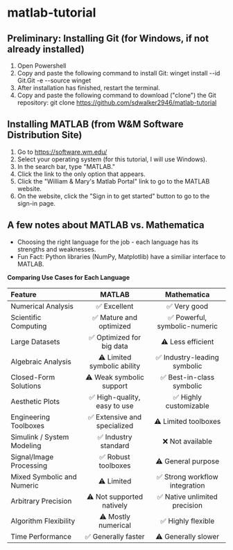 # matlab-tutorial

## Preliminary: Installing Git (for Windows, if not already installed)
1. Open Powershell
2. Copy and paste the following command to install Git: winget install --id Git.Git -e --source winget
3. After installation has finished, restart the terminal.
4. Copy and paste the following command to download ("clone") the Git repository: git clone https://github.com/sdwalker2946/matlab-tutorial

## Installing MATLAB (from W&M Software Distribution Site)
1. Go to https://software.wm.edu/
2. Select your operating system (for this tutorial, I will use Windows).
3. In the search bar, type "MATLAB."
4. Click the link to the only option that appears.
5. Click the "William & Mary's Matlab Portal" link to go to the MATLAB website.
6. On the website, click the "Sign in to get started" button to go to the sign-in page.

## A few notes about MATLAB vs. Mathematica
* Choosing the right language for the job - each language has its strengths and weaknesses.
* Fun Fact: Python libraries (NumPy, Matplotlib) have a similiar interface to MATLAB.

**Comparing Use Cases for Each Language**

| Feature                     | MATLAB                      | Mathematica                   |
|:----------------------------|:---------------------------:|:----------------------------:|
| Numerical Analysis           | ✅ Excellent                 | ✅ Very good                  |
| Scientific Computing         | ✅ Mature and optimized      | ✅ Powerful, symbolic-numeric |
| Large Datasets              | ✅ Optimized for big data    | ⚠️ Less efficient             |
| Algebraic Analysis          | ⚠️ Limited symbolic ability  | ✅ Industry-leading symbolic  |
| Closed-Form Solutions       | ⚠️ Weak symbolic support     | ✅ Best-in-class symbolic     |
| Aesthetic Plots            | ✅ High-quality, easy to use | ✅ Highly customizable        |
| Engineering Toolboxes       | ✅ Extensive and specialized | ⚠️ Limited toolboxes          |
| Simulink / System Modeling  | ✅ Industry standard         | ❌ Not available              |
| Signal/Image Processing     | ✅ Robust toolboxes          | ⚠️ General purpose            |
| Mixed Symbolic and Numeric  | ⚠️ Limited                  | ✅ Strong workflow integration|
| Arbitrary Precision         | ⚠️ Not supported natively   | ✅ Native unlimited precision |
| Algorithm Flexibility       | ⚠️ Mostly numerical         | ✅ Highly flexible            |
| Time Performance           | ✅ Generally faster          | ⚠️ Generally slower           |